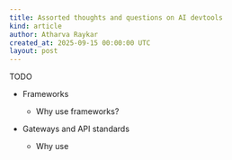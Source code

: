 ```yaml
---
title: Assorted thoughts and questions on AI devtools
kind: article
author: Atharva Raykar
created_at: 2025-09-15 00:00:00 UTC
layout: post
---
```

TODO

* Frameworks
    * Why use frameworks?

* Gateways and API standards
    * Why use 

